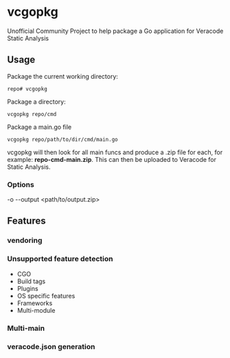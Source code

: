 # vcgopkg
Unofficial Community Project to help package a Go application for Veracode Static Analysis

## Usage

Package the current working directory:
```
repo# vcgopkg
```

Package a directory:
```
vcgopkg repo/cmd
```

Package a main.go file
```
vcgopkg repo/path/to/dir/cmd/main.go
```
vcgopkg will then look for all main funcs and produce a .zip file for each, for example: **repo-cmd-main.zip**. 
This can then be uploaded to Veracode for Static Analysis.

### Options

-o --output <path/to/output.zip>

## Features

### vendoring
### Unsupported feature detection
* CGO
* Build tags
* Plugins
* OS specific features
* Frameworks
* Multi-module

### Multi-main
### veracode.json generation
